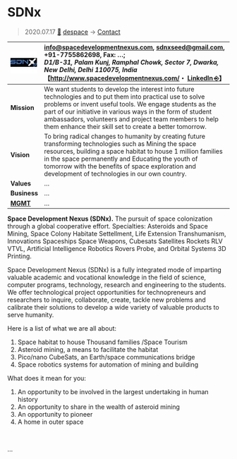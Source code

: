# SDNx
> 2020.07.17 [🚀](../../index/index.md) [despace](../index.md) → [Contact](../contact.md)

|[![](../f/con/s/sdnx_logo1_thumb.jpg)](../f/con/s/sdnx_logo1.png)|<info@spacedevelopmentnexus.com>, <sdnxseed@gmail.com>, +91-7755862698, Fax: …;<br> *D1/B-31, Palam Kunj, Ramphal Chowk, Sector 7, Dwarka, New Delhi, Delhi 110075, India*<br> 【<http://www.spacedevelopmentnexus.com/>・ [LinkedIn ⎆](https://www.linkedin.com/company/space-development-nexus/)】|
|:--|:--|
|**Mission**|We want students to develop the interest into future technologies and to put them into practical use to solve problems or invent useful tools. We engage students as the part of our initiative in various ways in the form of student ambassadors, volunteers and project team members to help them enhance their skill set to create a better tomorrow.|
|**Vision**|To bring radical changes to humanity by creating future transforming technologies such as Mining the space resources, building a space habitat to house 1 million families in the space permanently and Educating the youth of tomorrow with the benefits of space exploration and development of technologies in our own country.|
|**Values**|…|
|**Business**|…|
|**[MGMT](../mgmt.md)**|…|

**Space Development Nexus (SDNx).** The pursuit of space colonization through a global cooperative effort. Specialties: Asteroids and Space Mining, Space Colony Habitate Settellment, Life Extension Transhumanism, Innovations Spaceships Space Weapons, Cubesats Satellites Rockets RLV VTVL, Artificial Intelligence Robotics Rovers Probe, and Orbital Systems 3D Printing.

Space Development Nexus (SDNx) is a fully integrated mode of imparting valuable academic and vocational knowledge in the field of science, computer programs, technology, research and engineering to the students. We offer technological project opportunities for technopreneurs and researchers to inquire, collaborate, create, tackle new problems and calibrate their solutions to develop a wide variety of valuable products to serve humanity.

Here is a list of what we are all about:

   1. Space habitat to house Thousand families /Space Tourism
   1. Asteroid mining, a means to facilitate the habitat
   1. Pico/nano CubeSats, an Earth/space communications bridge
   1. Space robotics systems for automation of mining and building

What does it mean for you:

   1. An opportunity to be involved in the largest undertaking in human history
   1. An opportunity to share in the wealth of asteroid mining
   1. An opportunity to pioneer
   1. A home in outer space

<p style="page-break-after:always"> </p>

…
